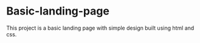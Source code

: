 # Basic-landing-page
This project is a basic landing page with simple design built using html and css.

